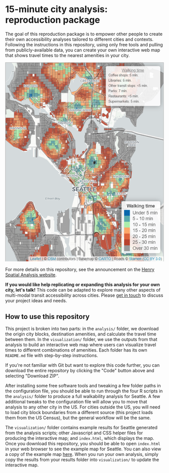 # 15-minute city analysis: reproduction package

The goal of this reproduction package is to empower other people to create their own accessibility analyses tailored to different cities and contexts. Following the instructions in this repository, using only free tools and pulling from publicly-available data, you can create your own interactive web map that shows travel times to the nearest amenities in your city.

[![Screenshot of the interactive web map](example_map.png)](https://nathenry.com/writing/2023-02-07-seattle-walkability.html#walkability)

For more details on this repository, see the announcement on the [Henry Spatial Analysis website](https://henryspatialanalysis.com/news/2023-08-16-walkability-tutorial.html).

**If you would like help replicating or expanding this analysis for your own city, let's talk!** This code can be adapted to explore many other aspects of multi-modal transit accessibility across cities. Please [get in touch](https://henryspatialanalysis.com/get-in-touch.html) to discuss your project ideas and needs.


## How to use this repository

This project is broken into two parts: in the `analysis/` folder, we download the origin city blocks, destination amenities, and calculate the travel time between them. In the `visualization/` folder, we use the outputs from that analysis to build an interactive web map where users can visualize travel times to different combinations of amenities. Each folder has its own `README.md` file with step-by-step instructions.

If you're not familiar with Git but want to explore this code further, you can download the entire repository by clicking the "Code" button above and selecting "Download ZIP".

After installing some free software tools and tweaking a few folder paths in the configuration file, you should be able to run through the four R scripts in the `analysis/` folder to produce a full walkability analysis for Seattle. A few additional tweaks to the configuration file will allow you to move that analysis to any other city in the US. For cities outside the US, you will need to load city block boundaries from a different source (this project loads them from the US Census), but the general workflow will be the same.

The `visualization/` folder contains example results for Seattle generated from the analysis scripts; other Javascript and CSS helper files for producing the interactive map; and `index.html`, which displays the map. Once you download this repository, you should be able to open `index.html` in your web browser to see the example map for Seattle. You can also view a copy of the example map [here](https://henryspatialanalysis.com/assets/news/walkability_tutorial_results/). When you run your own analysis, simply copy the results from your results folder into `visualization/` to update the interactive map.
